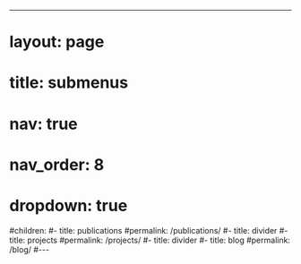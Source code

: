 ---
# layout: page
# title: submenus
# nav: true
# nav_order: 8
# dropdown: true
#children:
  #- title: publications
    #permalink: /publications/
  #- title: divider
  #- title: projects
    #permalink: /projects/
  #- title: divider
  #- title: blog
    #permalink: /blog/
#---
